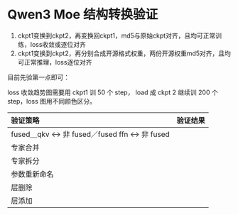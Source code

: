 # Qwen3 Moe 结构转换验证

1. ckpt1变换到ckpt2，再变换回ckpt1，md5与原始ckpt对齐，且均可正常训练，loss收敛或逐位对齐
2. ckpt1变换到ckpt2，再分别合成开源格式权重，两份开源权重md5对齐，且均可正常推理，loss逐位对齐

目前先验第一点即可：

loss 收敛趋势图需要用 ckpt1 训 50 个 step， load 成 ckpt 2 继续训 200 个 step，loss 图用不同颜色区分。

| 验证策略 | 验证结果 |
| :--- | :--- |
| fused＿qkv $\leftrightarrow$ 非 fused／fused ffn $\leftrightarrow$ 非 fused |  |
| 专家合并 |  |
| 专家拆分 |  |
| 参数重新命名 |  |
| 层删除 |  |
| 层添加 |  |

